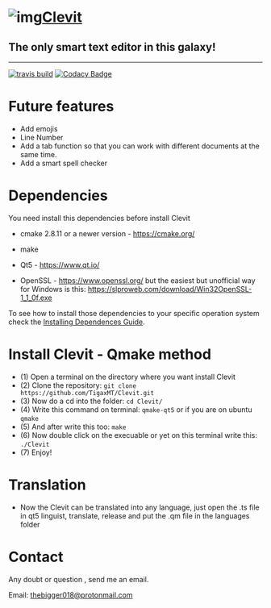 # ![img](https://lh3.googleusercontent.com/UPvIq9ydyUNb4wBgAsFHLTKCqA1v6EGaZpAAYjd75NKZASsezPIDW2GhTElLmZvKUIgRxg9y1Qfc5xhwUg=w1000-no-tmp.jpg)[Clevit](https://goo.gl/fcM7JC "Clevit Offical Site")
## The only smart text editor in this galaxy!
- - -
[![travis build](https://travis-ci.org/TigaxMT/Clevit.svg?branch=master)](https://travis-ci.org/TigaxMT/Clevit)  [![Codacy Badge](https://api.codacy.com/project/badge/Grade/8990879e312a47a7993c2a4c18a26f0b)](https://www.codacy.com/app/TigaxMT/Clevit?utm_source=github.com&amp;utm_medium=referral&amp;utm_content=TigaxMT/Clevit&amp;utm_campaign=Badge_Grade)


# Future features
* Add emojis
* Line Number
* Add a tab function so that you can work with different documents at the same time.
* Add a smart spell checker

# Dependencies

You need install this dependencies before install Clevit

* cmake 2.8.11 or a newer version - https://cmake.org/

* make

* Qt5 - https://www.qt.io/

* OpenSSL - https://www.openssl.org/ but the easiest but unofficial way for Windows is this:  https://slproweb.com/download/Win32OpenSSL-1_1_0f.exe

To see how to install those dependencies to your specific operation system check the [Installing Dependences Guide](INSTALLING_DEPENDENCIES_GUIDE.md).

# Install Clevit - Qmake method

* (1) Open a terminal on the directory where you want install Clevit
* (2) Clone the repository: `git clone https://github.com/TigaxMT/Clevit.git`
* (3) Now do a cd into the folder: `cd Clevit/`
* (4) Write this command on terminal: `qmake-qt5` or if you are on ubuntu `qmake`
* (5) And after write this too: `make`
* (6) Now double click on the execuable or yet on this terminal write this: `./Clevit`
* (7) Enjoy!  

# Translation

* Now the Clevit can be translated into any language, just open the .ts file in qt5 linguist, translate, release and put the .qm file in the languages ​​folder

# Contact

Any doubt or question , send me an email.

Email: thebigger018@protonmail.com
